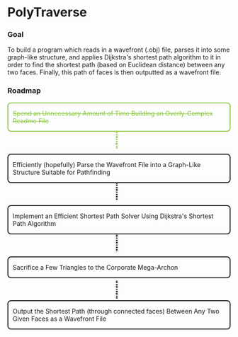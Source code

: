 # PolyTraverse
### Goal
To build a program which reads in a wavefront (.obj) file, parses it into some graph-like structure, and applies Dijkstra's shortest path algorithm to it in order to find the shortest path (based on Euclidean distance) between any two faces. Finally, this path of faces is then outputted as a wavefront file.
### Roadmap
<html>
<style>
    .item
    {
        display: block;
        padding: 14px 10px;
        margin: 10px auto 50px auto;
        border: solid 2px;
        border-radius: 8px;
        position: relative;
    }
</style>
<style>
    .item:not(.last)::after
    {
        box-sizing: border-box;
        position: absolute;
        left: 49%;
        top: calc(50% + 31px);
        transform: translate(-50%, 0);
        content: "";
        border: dotted 2px;
        border-radius: 3px;
        width: 4px;
        height: 40px;
    }
</style>
<!--Why does each style need to be in a new tag for it to be recognised? weird.-->
<style>
    .done
    {
        text-decoration: line-through;
        color: #8cc63f;
    }
</style>
<div class = "box">
    <span class = "item done"> Spend an Unnecessary Amount of Time Building an Overly-Complex Readme File</span>
    <span class = "item"> Efficiently (hopefully) Parse the Wavefront File into a Graph-Like Structure Suitable for Pathfinding</span>
    <span class = "item"> Implement an Efficient Shortest Path Solver Using Dijkstra's Shortest Path Algorithm</span>
    <span class = "item"> Sacrifice a Few Triangles to the Corporate Mega-Archon</span>
    <span class = "item last"> Output the Shortest Path (through connected faces) Between Any Two Given Faces as a Wavefront File</span>
</div>
</html>